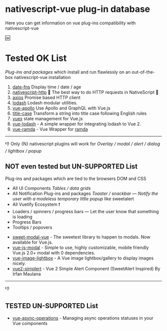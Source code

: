 # nativescript-vue plug-in database
Here you can get information on vue plug-ins compatibility with nativescript-vue



:ok:

Tested OK List 
============

*Plug-ins and packages*  which install and run flawlessly on an out-of-the-box nativescript-vue installation 
1. [date-fns](https://date-fns.org/) Display time / date / age
1. [nativescript-http](https://github.com/klippa-app/nativescript-http) 🚀 The best way to do HTTP requests in NativeScript 🚀
1. [axios](https://github.com/axios/axios) Promise based HTTP client
1. [lodash](https://lodash.com/) Lodash modular utilities.
1. [vue-apollo](https://github.com/Akryum/vue-apollo#readme) Use Apollo and GraphQL with Vue.js
1. [title-case](https://github.com/blakeembrey/change-case) Transform a string into title case following English rules
1. [vuex](https://github.com/vuejs/vuex#readme) state management for Vue.js
1. [vue-lodash](https://github.com/Ewocker/vue-lodash) - A simple wrapper for integrating lodash to Vue 2.
1. [vue-ramda](https://github.com/choufeng/vue-ramda) - Vue Wrapper for [ramda](http://ramdajs.com/)

------

:thumbsdown: Only *{N}* nativescript plugins will work for  *Overlay / modal / alert / dialog / lightbox / popup*

## NOT even tested but UN-SUPPORTED List
Plug-ins and packages  which are tied to the browsers DOM and CSS
* All UI Components _Tables / data grids_
* All Notification Plug-ins and packages _Toaster / snackbar — Notify the user with a modeless temporary little popup_ like sweetalert
* All Vuetify Ecosystem :exclamation: 
* Loaders / spinners / progress bars — Let the user know that something is loading
* Progress Bars
* Tooltips / popovers
- [sweet-modal-vue](https://github.com/adeptoas/sweet-modal-vue) - The sweetest library to happen to modals. Now available for Vue.js.
- [vue-js-modal](https://github.com/euvl/vue-js-modal) - Simple to use, highly customizable, mobile friendly Vue.js 2.0+ modal with 0 dependencies.
- [vue-image-lightbox](https://github.com/pexea12/vue-image-lightbox) - A Vue image lightbox/gallery to display images nicely.
- [vue2-simplert](https://github.com/mazipan/vue2-simplert) - Vue 2 Simple Alert Component (SweetAlert Inspired) By Irfan Maulana

------

:thumbsdown:

## TESTED UN-SUPPORTED List
- [vue-async-operations](https://github.com/devstark-com/vue-async-operations#readme) - Managing async operations statuses in your Vue components
